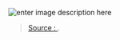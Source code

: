 

![enter image description here](https://www.etda.or.th/app/webroot/content_files/13/images/web_1.jpg)




> [Source : ](https://www.etda.or.th/content/service-provider-registration-process.html).
<!--stackedit_data:
eyJoaXN0b3J5IjpbLTEyMzY5NjYxMDldfQ==
-->